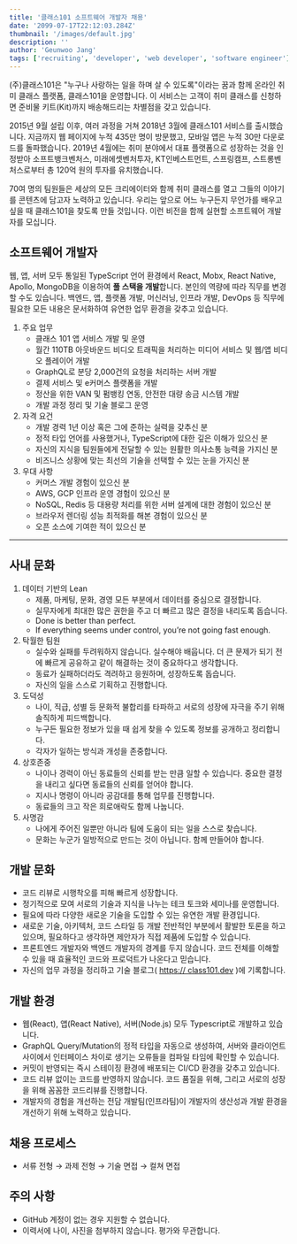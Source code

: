 ```yaml
---
title: '클래스101 소프트웨어 개발자 채용'
date: '2099-07-17T22:12:03.284Z'
thumbnail: '/images/default.jpg'
description: ''
author: 'Geunwoo Jang'
tags: ['recruiting', 'developer', 'web developer', 'software engineer']
---
```


(주)클래스101은 "누구나 사랑하는 일을 하며 살 수 있도록"이라는 꿈과 함께 온라인 취미 클래스 플랫폼, 클래스101을 운영합니다. 이 서비스는 고객이 취미 클래스를 신청하면 준비물 키트(Kit)까지 배송해드리는 차별점을 갖고 있습니다.

2015년 9월 설립 이후, 여러 과정을 거쳐 2018년 3월에 클래스101 서비스를 출시했습니다. 지금까지 웹 페이지에 누적 435만 명이 방문했고, 모바일 앱은 누적 30만 다운로드를 돌파했습니다. 2019년 4월에는 취미 분야에서 대표 플랫폼으로 성장하는 것을 인정받아 소프트뱅크벤처스, 미래에셋벤처투자, KT인베스트먼트, 스프링캠프, 스트롱벤처스로부터 총 120억 원의 투자를 유치했습니다.

70여 명의 팀원들은 세상의 모든 크리에이터와 함께 취미 클래스를 열고 그들의 이야기를 콘텐츠에 담고자 노력하고 있습니다. 우리는 앞으로 어느 누구든지 무언가를 배우고 싶을 때 클래스101을 찾도록 만들 것입니다. 이런 비전을 함께 실현할 소프트웨어 개발자를 모십니다.

## 소프트웨어 개발자

웹, 앱, 서버 모두 통일된 TypeScript 언어 환경에서 React, Mobx, React Native, Apollo, MongoDB을 이용하여 **풀 스택을 개발**합니다. 본인의 역량에 따라 직무를 변경할 수도 있습니다. 백엔드, 앱, 플랫폼 개발, 머신러닝, 인프라 개발, DevOps 등 직무에 필요한 모든 내용은 문서화하여 유연한 업무 환경을 갖추고 있습니다.

1. 주요 업무
   - 클래스 101 앱 서비스 개발 및 운영
   - 월간 110TB 아웃바운드 비디오 트래픽을 처리하는 미디어 서비스 및 웹/앱 비디오 플레이어 개발
   - GraphQL로 분당 2,000건의 요청을 처리하는 서버 개발
   - 결제 서비스 및 e커머스 플랫폼을 개발
   - 정산을 위한 VAN 및 펌뱅킹 연동, 안전한 대량 송금 시스템 개발
   - 개발 과정 정리 및 기술 블로그 운영
2. 자격 요건
   - 개발 경력 1년 이상 혹은 그에 준하는 실력을 갖추신 분
   - 정적 타입 언어를 사용했거나, TypeScript에 대한 깊은 이해가 있으신 분
   - 자신의 지식을 팀원들에게 전달할 수 있는 원활한 의사소통 능력을 가지신 분
   - 비즈니스 상황에 맞는 최선의 기술을 선택할 수 있는 눈을 가지신 분
3. 우대 사항
   - 커머스 개발 경험이 있으신 분
   - AWS, GCP 인프라 운영 경험이 있으신 분
   - NoSQL, Redis 등 대용량 처리를 위한 서버 설계에 대한 경험이 있으신 분
   - 브라우저 렌더링 성능 최적화를 해본 경험이 있으신 분
   - 오픈 소스에 기여한 적이 있으신 분

---

## 사내 문화

1. 데이터 기반의 Lean
   - 제품, 마케팅, 문화, 경영 모든 부분에서 데이터를 중심으로 결정합니다.
   - 실무자에게 최대한 많은 권한을 주고 더 빠르고 많은 결정을 내리도록 돕습니다.
   - Done is better than perfect.
   - If everything seems under control, you’re not going fast enough.
2. 탁월한 팀원
   - 실수와 실패를 두려워하지 않습니다. 실수해야 배웁니다. 더 큰 문제가 되기 전에 빠르게 공유하고 같이 해결하는 것이 중요하다고 생각합니다.
   - 동료가 실패하더라도 격려하고 응원하며, 성장하도록 돕습니다.
   - 자신의 일을 스스로 기획하고 진행합니다.
3. 도덕성
   - 나이, 직급, 성별 등 문화적 불합리를 타파하고 서로의 성장에 자극을 주기 위해 솔직하게 피드백합니다.
   - 누구든 필요한 정보가 있을 때 쉽게 찾을 수 있도록 정보를 공개하고 정리합니다.
   - 각자가 일하는 방식과 개성을 존중합니다.
4. 상호존중
   - 나이나 경력이 아닌 동료들의 신뢰를 받는 만큼 일할 수 있습니다. 중요한 결정을 내리고 싶다면 동료들의 신뢰를 얻어야 합니다.
   - 지시나 명령이 아니라 공감대를 통해 업무를 진행합니다.
   - 동료들의 크고 작은 희로애락도 함께 나눕니다.
5. 사명감
   - 나에게 주어진 일뿐만 아니라 팀에 도움이 되는 일을 스스로 찾습니다.
   - 문화는 누군가 일방적으로 만드는 것이 아닙니다. 함께 만들어야 합니다.

## 개발 문화

- 코드 리뷰로 시행착오를 피해 빠르게 성장합니다.
- 정기적으로 모여 서로의 기술과 지식을 나누는 테크 토크와 세미나를 운영합니다.
- 필요에 따라 다양한 새로운 기술을 도입할 수 있는 유연한 개발 환경입니다.
- 새로운 기술, 아키텍처, 코드 스타일 등 개발 전반적인 부분에서 활발한 토론을 하고 있으며, 필요하다고 생각하면 제안자가 직접 제품에 도입할 수 있습니다.
- 프론트엔드 개발자와 백엔드 개발자의 경계를 두지 않습니다. 코드 전체를 이해할 수 있을 때 효율적인 코드와 프로덕트가 나온다고 믿습니다.
- 자신의 업무 과정을 정리하고 기술 블로그( [https:// class101.dev](https://class101.dev/) )에 기록합니다.

## 개발 환경

- 웹(React), 앱(React Native), 서버(Node.js) 모두 Typescript로 개발하고 있습니다.
- GraphQL Query/Mutation의 정적 타입을 자동으로 생성하여, 서버와 클라이언트 사이에서 인터페이스 차이로 생기는 오류들을 컴파일 타임에 확인할 수 있습니다.
- 커밋이 반영되는 즉시 스테이징 환경에 배포되는 CI/CD 환경을 갖추고 있습니다.
- 코드 리뷰 없이는 코드를 반영하지 않습니다. 코드 품질을 위해, 그리고 서로의 성장을 위해 꼼꼼한 코드리뷰를 진행합니다.
- 개발자의 경험을 개선하는 전담 개발팀(인프라팀)이 개발자의 생산성과 개발 환경을 개선하기 위해 노력하고 있습니다.

## 채용 프로세스

- 서류 전형 → 과제 전형 → 기술 면접 → 컬쳐 면접

## 주의 사항

- GitHub 계정이 없는 경우 지원할 수 없습니다.
- 이력서에 나이, 사진을 첨부하지 않습니다. 평가와 무관합니다.
